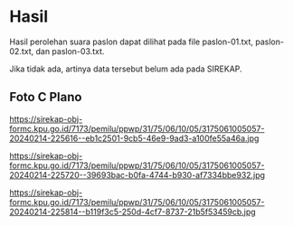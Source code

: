 # Hasil

Hasil perolehan suara paslon dapat dilihat pada file paslon-01.txt, paslon-02.txt, dan paslon-03.txt.

Jika tidak ada, artinya data tersebut belum ada pada SIREKAP.

## Foto C Plano

https://sirekap-obj-formc.kpu.go.id/7173/pemilu/ppwp/31/75/06/10/05/3175061005057-20240214-225616--eb1c2501-9cb5-46e9-9ad3-a100fe55a46a.jpg

https://sirekap-obj-formc.kpu.go.id/7173/pemilu/ppwp/31/75/06/10/05/3175061005057-20240214-225720--39693bac-b0fa-4744-b930-af7334bbe932.jpg

https://sirekap-obj-formc.kpu.go.id/7173/pemilu/ppwp/31/75/06/10/05/3175061005057-20240214-225814--b119f3c5-250d-4cf7-8737-21b5f53459cb.jpg
